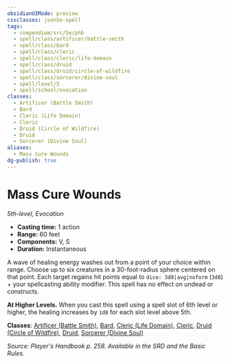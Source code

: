 ```yaml
---
obsidianUIMode: preview
cssclasses: json5e-spell
tags:
  - compendium/src/5e/phb
  - spell/class/artificer/battle-smith
  - spell/class/bard
  - spell/class/cleric
  - spell/class/cleric/life-domain
  - spell/class/druid
  - spell/class/druid/circle-of-wildfire
  - spell/class/sorcerer/divine-soul
  - spell/level/5
  - spell/school/evocation
classes:
  - Artificer (Battle Smith)
  - Bard
  - Cleric (Life Domain)
  - Cleric
  - Druid (Circle of Wildfire)
  - Druid
  - Sorcerer (Divine Soul)
aliases:
  - Mass Cure Wounds
dg-publish: true
---
```

# Mass Cure Wounds
*5th-level, Evocation*  

- **Casting time:** 1 action
- **Range:** 60 feet
- **Components:** V, S
- **Duration:** Instantaneous

A wave of healing energy washes out from a point of your choice within range. Choose up to six creatures in a 30-foot-radius sphere centered on that point. Each target regains hit points equal to `dice: 3d8|avg|noform` (`3d8`) + your spellcasting ability modifier. This spell has no effect on undead or constructs.

**At Higher Levels.** When you cast this spell using a spell slot of 6th level or higher, the healing increases by `1d8` for each slot level above 5th.

**Classes**: [Artificer (Battle Smith)](/Admin/CLI/classes/artificer-battle-smith-tce.md), [Bard](/Admin/CLI/classes/bard.md), [Cleric (Life Domain)](/Admin/CLI/classes/cleric-life-domain.md), [Cleric](/Admin/CLI/classes/cleric.md), [Druid (Circle of Wildfire)](/Admin/CLI/classes/druid-circle-of-wildfire-tce.md), [Druid](/Admin/CLI/classes/druid.md), [Sorcerer (Divine Soul)](/Admin/CLI/classes/sorcerer-divine-soul-xge.md)

*Source: Player's Handbook p. 258. Available in the SRD and the Basic Rules.*